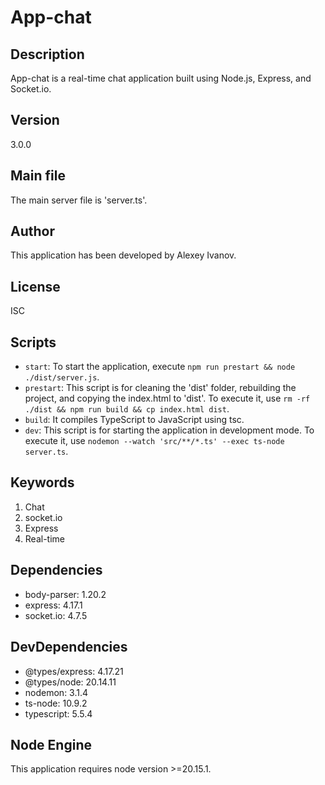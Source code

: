 # App-chat

## Description
App-chat is a real-time chat application built using Node.js, Express, and Socket.io.

## Version
3.0.0

## Main file
The main server file is 'server.ts'.

## Author
This application has been developed by Alexey Ivanov.

## License
ISC

## Scripts

* `start`: To start the application, execute `npm run prestart && node ./dist/server.js`.
* `prestart`: This script is for cleaning the 'dist' folder, rebuilding the project, and copying the index.html to 'dist'. To execute it, use `rm -rf ./dist && npm run build && cp index.html dist`.
* `build`: It compiles TypeScript to JavaScript using tsc.
* `dev`: This script is for starting the application in development mode. To execute it, use `nodemon --watch 'src/**/*.ts' --exec ts-node server.ts`.

## Keywords

1. Chat
2. socket.io
3. Express
4. Real-time

## Dependencies

* body-parser: 1.20.2
* express: 4.17.1
* socket.io: 4.7.5

## DevDependencies

* @types/express: 4.17.21
* @types/node: 20.14.11
* nodemon: 3.1.4
* ts-node: 10.9.2
* typescript: 5.5.4

## Node Engine
This application requires node version >=20.15.1.
